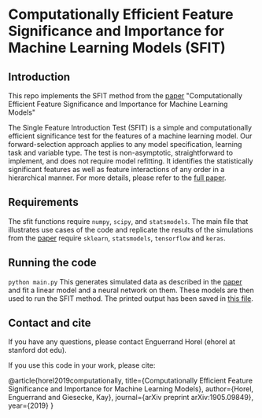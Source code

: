 # Computationally Efficient Feature Significance and Importance for Machine Learning Models (SFIT)

## Introduction

This repo implements the SFIT method from the
[paper](https://arxiv.org/pdf/1905.09849.pdf) "Computationally Efficient Feature Significance and Importance for
Machine Learning Models"

The Single Feature Introduction Test (SFIT) is a simple and computationally efficient significance test for the features
of a machine learning model. Our forward-selection approach applies to any model specification, learning task and
variable type. The test is non-asymptotic, straightforward to implement, and does not require model refitting.
It identifies the statistically significant features as well as feature interactions of any order in
a hierarchical manner.
For more details, please refer to the
[full paper](https://arxiv.org/pdf/1905.09849.pdf).

## Requirements

The sfit functions require
`numpy`, `scipy`, and `statsmodels`.
The main file that illustrates use cases of the code and replicate the results of the simulations from the
[paper](https://arxiv.org/pdf/1905.09849.pdf) require
`sklearn`, `statsmodels`, `tensorflow` and `keras`.


## Running the code

`python main.py`
This generates simulated data as described in the [paper](https://arxiv.org/pdf/1905.09849.pdf) and fit a linear
model and a neural network on them. These models are then used to run the SFIT method. The printed output has been
saved in [this file](./expected_output.txt).

## Contact and cite

If you have any questions, please contact Enguerrand Horel (ehorel at stanford dot edu).

If you use this code in your work, please cite:

@article{horel2019computationally,
  title={Computationally Efficient Feature Significance and Importance for Machine Learning Models},
  author={Horel, Enguerrand and Giesecke, Kay},
  journal={arXiv preprint arXiv:1905.09849},
  year={2019}
}